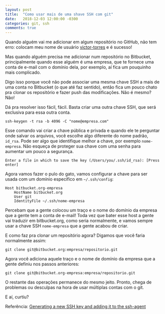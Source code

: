 ```yaml
---
layout: post
title:  "Como usar mais de uma shave SSH com git"
date:   2018-12-03 12:00:00 -0300
categories: git, ssh
comments: true
---
```

Quando alguém vai me adicionar em algum repositório no GitHub, não tem erro: colocam meu nome de usuário [victor-torres](https://github.com/victor-torres) e é sucesso! 

Mas quando alguém precisa me adicionar num repositório no Bitbucket, principalmente quando esse alguém é uma empresa, que te fornece uma conta de e-mail com o domínio dela, por exemplo, aí fica um pouquinho mais complicado.

Digo isso porque você não pode associar uma mesma chave SSH a mais de uma conta no Bitbucket (o que até faz sentido), então fica um pouco chato pra clonar os repositório e fazer push das modificações. Não é mesmo? Não!

Dá pra resolver isso fácil, fácil. Basta criar uma outra chave SSH, que será exclusiva para essa outra conta. 

```
ssh-keygen -t rsa -b 4096 -C "nome@empresa.com"
```

Esse comando vai criar a chave pública e privada e quando ele te perguntar onde salvar os arquivos, você escolhe algo diferente do nome padrão, `id_rsa`. Pode ser algo que identifique melhor a chave, por exemplo `nome-empresa`. Não esqueça de proteger sua chave com uma senha para aumentar um pouco a segurança.

```
Enter a file in which to save the key (/Users/you/.ssh/id_rsa): [Press enter]
```

Agora vamos fazer o pulo do gato, vamos configurar a chave para ser usada com um domínio específico em `~/.ssh/config`:

```
Host bitbucket.org-empresa
	HostName bitbucket.org
	User git
	IdentityFile ~/.ssh/nome-empresa
```

Percebam que a gente colocou um traço e o nome do domínio da empresa que a gente tem a conta de e-mail! Toda vez que bater esse host a gente vai traduzir em bitbucket.org, como seria normalmente, e vamos sempre usar a chave SSH `nome-empresa` que a gente acabou de criar.

E como faz pra clonar um repositório agora? Digamos que você faria normalmente assim:

```
git clone git@bitbucket.org:empresa/repositorio.git
```

Agora você adiciona aquele traço e o nome de domínio da empresa que a gente definiu nos passos anteriores:

```
git clone git@bitbucket.org-empresa:empresa/repositorio.git
```

O restante das operações permanece do mesmo jeito. Pronto, chega de problemas ou desculpas na hora de usar múltiplas contas com o git.

E aí, curtiu?

Referência: [Generating a new SSH key and adding it to the ssh-agent](https://help.github.com/articles/generating-a-new-ssh-key-and-adding-it-to-the-ssh-agent/)
